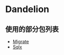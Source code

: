 # Dandelion

## 使用的部分包列表
- [Migrate](https://github.com/golang-migrate/migrate)
- [Sqlx](https://github.com/jmoiron/sqlx)